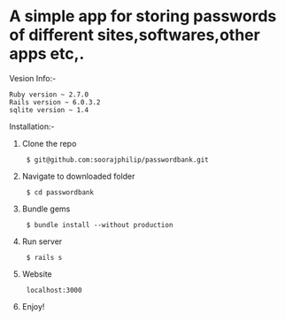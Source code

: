 <h1>A simple app for storing passwords of different sites,softwares,other apps etc,.</h1>

Vesion Info:-

	Ruby version ~ 2.7.0
	Rails version ~ 6.0.3.2
	sqlite version ~ 1.4


Installation:-

1. Clone the repo

		$ git@github.com:soorajphilip/passwordbank.git

2. Navigate to downloaded folder

		$ cd passwordbank

3. Bundle gems

		$ bundle install --without production

4. Run server

		$ rails s

5. Website

		localhost:3000

6. Enjoy!
